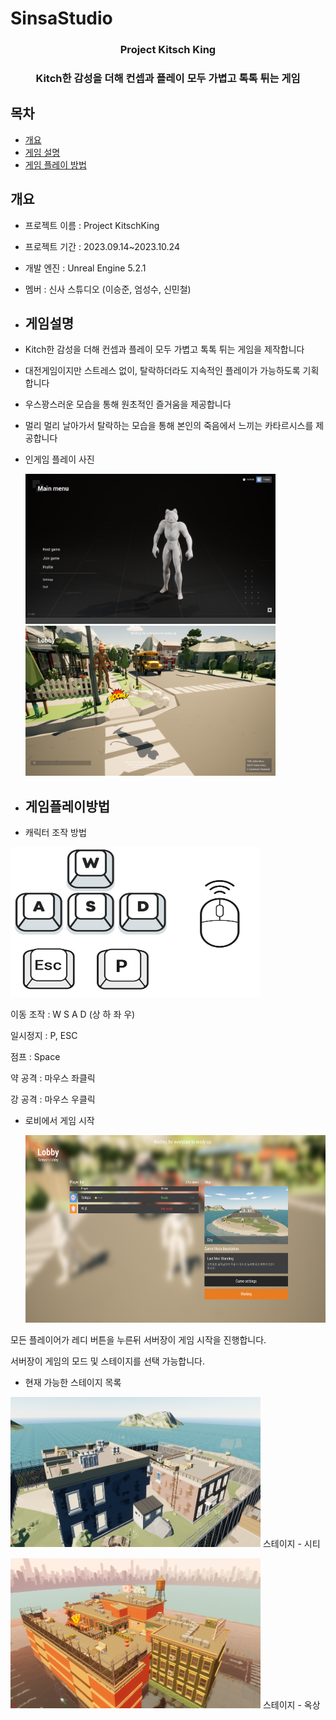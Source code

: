  # SinsaStudio

 <div align="center">

   ### Project Kitsch King  

 ### Kitch한 감성을 더해 컨셉과 플레이 모두 가볍고 톡톡 튀는 게임

</div>

## 목차
- [개요](#개요)
- [게임 설명](#게임설명)
- [게임 플레이 방법](#게임플레이방법)
## 개요
- 프로젝트 이름 : Project KitschKing 
- 프로젝트 기간 : 2023.09.14~2023.10.24
- 개발 엔진 : Unreal Engine 5.2.1
- 멤버 : 신사 스튜디오 (이승준, 엄성수, 신민철)

- ## 게임설명
- Kitch한 감성을 더해 컨셉과 플레이 모두 가볍고 톡톡 튀는 게임을 제작합니다
- 대전게임이지만 스트레스 없이, 탈락하더라도 지속적인 플레이가 가능하도록 기획합니다
- 우스꽝스러운 모습을 통해 원초적인 즐거움을 제공합니다
- 멀리 멀리 날아가서 탈락하는 모습을 통해 본인의 죽음에서 느끼는 카타르시스를 제공합니다
- 인게임 플레이 사진
  
  <img src="KitschKing/Image/Ingame2.png" width="400" height="240">  
  <img src="KitschKing/Image/Ingame1.png" width="400" height="240">
  

- ## 게임플레이방법
- 캐릭터 조작 방법
<img src="KitschKing/Image/Controls.png" width="400" height="240">

이동 조작 : W S A D (상 하 좌 우)

일시정지 : P, ESC  

점프 : Space  

약 공격 : 마우스 좌클릭  

강 공격 : 마우스 우클릭  


- 로비에서 게임 시작

  <img src="KitschKing/Image/Ingame3.png" width="500" height="300">
  
모든 플레이어가 레디 버튼을 누른뒤 서버장이 게임 시작을 진행합니다.
  
서버장이 게임의 모드 및 스테이지를 선택 가능합니다.
  
  
  
- 현재 가능한 스테이지 목록
  
<img src="KitschKing/Image/Stage1.png" width="400" height="240"> 스테이지 - 시티  

<img src="KitschKing/Image/Stage2.png" width="400" height="240"> 스테이지 - 옥상  
